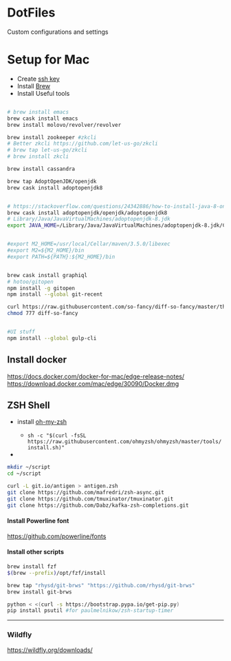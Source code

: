 # DotFiles

Custom configurations and settings

# Setup for Mac

- Create [ssh key](https://help.github.com/en/enterprise/2.17/user/authenticating-to-github/generating-a-new-ssh-key-and-adding-it-to-the-ssh-agent)
- Install [Brew](https://brew.sh/)
- Install Useful tools

```sh

# brew install emacs
brew cask install emacs
brew install molovo/revolver/revolver

brew install zookeeper #zkcli
# Better zkcli https://github.com/let-us-go/zkcli
# brew tap let-us-go/zkcli
# brew install zkcli

brew install cassandra

brew tap AdoptOpenJDK/openjdk
brew cask install adoptopenjdk8


# https://stackoverflow.com/questions/24342886/how-to-install-java-8-on-mac
brew cask install adoptopenjdk/openjdk/adoptopenjdk8
# Library/Java/JavaVirtualMachines/adoptopenjdk-8.jdk
export JAVA_HOME=/Library/Java/JavaVirtualMachines/adoptopenjdk-8.jdk/Contents/Home


#export M2_HOME=/usr/local/Cellar/maven/3.5.0/libexec
#export M2=${M2_HOME}/bin
#export PATH=${PATH}:${M2_HOME}/bin


brew cask install graphiql
# hotoo/gitopen
npm install -g gitopen
npm install --global git-recent

curl https://raw.githubusercontent.com/so-fancy/diff-so-fancy/master/third_party/build_fatpack/diff-so-fancy >> $HOME/script/diff-so-fancy
chmod 777 diff-so-fancy


#UI stuff
npm install --global gulp-cli
```

## Install docker

https://docs.docker.com/docker-for-mac/edge-release-notes/
https://download.docker.com/mac/edge/30090/Docker.dmg

## ZSH Shell

- install [oh-my-zsh](https://github.com/ohmyzsh/ohmyzsh)

  - `sh -c "$(curl -fsSL https://raw.githubusercontent.com/ohmyzsh/ohmyzsh/master/tools/install.sh)"`

-

```sh
mkdir ~/script
cd ~/script

curl -L git.io/antigen > antigen.zsh
git clone https://github.com/mafredri/zsh-async.git
git clone https://github.com/tmuxinator/tmuxinator.git
git clone https://github.com/Dabz/kafka-zsh-completions.git


```

#### Install Powerline font

https://github.com/powerline/fonts

#### Install other scripts

```sh
brew install fzf
$(brew --prefix)/opt/fzf/install

brew tap "rhysd/git-brws" "https://github.com/rhysd/git-brws"
brew install git-brws

python < <(curl -s https://bootstrap.pypa.io/get-pip.py)
pip install psutil #for paulmelnikow/zsh-startup-timer

```
---

### Wildfly

https://wildfly.org/downloads/



